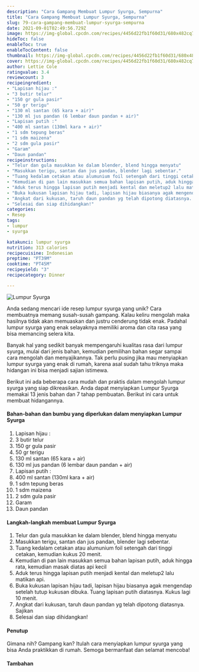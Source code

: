 ```yaml
---
description: "Cara Gampang Membuat Lumpur Syurga, Sempurna"
title: "Cara Gampang Membuat Lumpur Syurga, Sempurna"
slug: 79-cara-gampang-membuat-lumpur-syurga-sempurna
date: 2021-09-01T02:49:56.729Z
image: https://img-global.cpcdn.com/recipes/4456d22fb1f60d31/680x482cq70/lumpur-syurga-foto-resep-utama.jpg
hideToc: false
enableToc: true
enableTocContent: false
thumbnail: https://img-global.cpcdn.com/recipes/4456d22fb1f60d31/680x482cq70/lumpur-syurga-foto-resep-utama.jpg
cover: https://img-global.cpcdn.com/recipes/4456d22fb1f60d31/680x482cq70/lumpur-syurga-foto-resep-utama.jpg
author: Lettie Cole
ratingvalue: 3.4
reviewcount: 3
recipeingredient:
- "Lapisan hijau :"
- "3 butir telur"
- "150 gr gula pasir"
- "50 gr terigu"
- "130 ml santan (65 kara + air)"
- "130 ml jus pandan (6 lembar daun pandan + air)"
- "Lapisan putih :"
- "400 ml santan (130ml kara + air)"
- "1 sdm tepung beras"
- "1 sdm maizena"
- "2 sdm gula pasir"
- "Garam"
- "Daun pandan"
recipeinstructions:
- "Telur dan gula masukkan ke dalam blender, blend hingga menyatu"
- "Masukkan terigu, santan dan jus pandan, blender lagi sebentar."
- "Tuang kedalam cetakan atau alumunium foil setengah dari tinggi cetakan, kemudian kukus 20 menit."
- "Kemudian di pan lain masukkan semua bahan lapisan putih, aduk hingga rata, kemudian masak diatas api kecil"
- "Aduk terus hingga lapisan putih menjadi kental dan meletup2 lalu matikan api."
- "Buka kukusan lapisan hijau tadi, lapisan hijau biasanya agak mengendap setelah tutup kukusan dibuka. Tuang lapisan putih diatasnya. Kukus lagi 10 menit."
- "Angkat dari kukusan, taruh daun pandan yg telah dipotong diatasnya. Sajikan"
- "Selesai dan siap dihidangkan!"
categories:
- Resep
tags:
- lumpur
- syurga

katakunci: lumpur syurga 
nutrition: 313 calories
recipecuisine: Indonesian
preptime: "PT39M"
cooktime: "PT45M"
recipeyield: "3"
recipecategory: Dinner

---
```



![Lumpur Syurga](https://img-global.cpcdn.com/recipes/4456d22fb1f60d31/680x482cq70/lumpur-syurga-foto-resep-utama.jpg)

Anda sedang mencari ide resep lumpur syurga yang unik? Cara membuatnya memang susah-susah gampang. Kalau keliru mengolah maka hasilnya tidak akan memuaskan dan justru cenderung tidak enak. Padahal lumpur syurga yang enak selayaknya memiliki aroma dan cita rasa yang bisa memancing selera kita.


Banyak hal yang sedikit banyak mempengaruhi kualitas rasa dari lumpur syurga, mulai dari jenis bahan, kemudian pemilihan bahan segar sampai cara mengolah dan menyajikannya. Tak perlu pusing jika mau menyiapkan lumpur syurga yang enak di rumah, karena asal sudah tahu triknya maka hidangan ini bisa menjadi sajian istimewa.


Berikut ini ada beberapa cara mudah dan praktis dalam mengolah lumpur syurga yang siap dikreasikan. Anda dapat menyiapkan Lumpur Syurga memakai 13 jenis bahan dan 7 tahap pembuatan. Berikut ini cara untuk membuat hidangannya.

<!--inarticleads1-->

#### Bahan-bahan dan bumbu yang diperlukan dalam menyiapkan Lumpur Syurga

1. Lapisan hijau :
1. 3 butir telur
1. 150 gr gula pasir
1. 50 gr terigu
1. 130 ml santan (65 kara + air)
1. 130 ml jus pandan (6 lembar daun pandan + air)
1. Lapisan putih :
1. 400 ml santan (130ml kara + air)
1. 1 sdm tepung beras
1. 1 sdm maizena
1. 2 sdm gula pasir
1. Garam
1. Daun pandan

<!--inarticleads2-->

#### Langkah-langkah membuat Lumpur Syurga

1. Telur dan gula masukkan ke dalam blender, blend hingga menyatu
1. Masukkan terigu, santan dan jus pandan, blender lagi sebentar.
1. Tuang kedalam cetakan atau alumunium foil setengah dari tinggi cetakan, kemudian kukus 20 menit.
1. Kemudian di pan lain masukkan semua bahan lapisan putih, aduk hingga rata, kemudian masak diatas api kecil
1. Aduk terus hingga lapisan putih menjadi kental dan meletup2 lalu matikan api.
1. Buka kukusan lapisan hijau tadi, lapisan hijau biasanya agak mengendap setelah tutup kukusan dibuka. Tuang lapisan putih diatasnya. Kukus lagi 10 menit.
1. Angkat dari kukusan, taruh daun pandan yg telah dipotong diatasnya. Sajikan
1. Selesai dan siap dihidangkan!

#### Penutup

Gimana nih? Gampang kan? Itulah cara menyiapkan lumpur syurga yang bisa Anda praktikkan di rumah. Semoga bermanfaat dan selamat mencoba!

#### Tambahan



